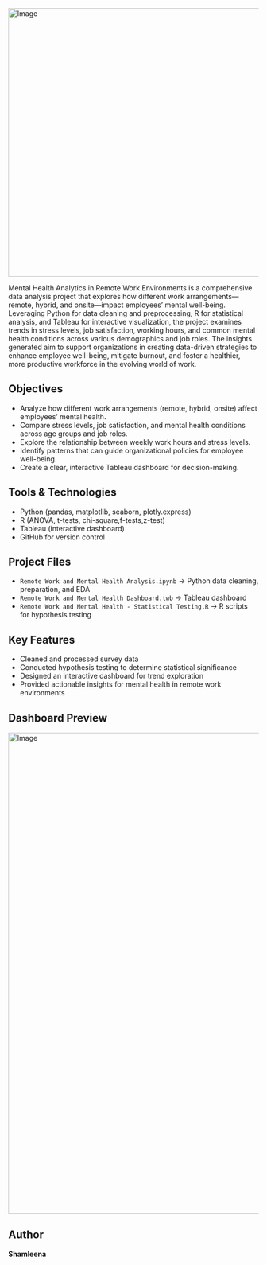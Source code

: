 <img width="960" height="540" alt="Image" src="https://github.com/user-attachments/assets/ecf5df75-896c-41a0-b12f-c79fbb49154f" />

Mental Health Analytics in Remote Work Environments is a comprehensive data analysis project that explores how different work arrangements—remote, hybrid, and onsite—impact employees’ mental well-being. Leveraging Python for data cleaning and preprocessing, R for statistical analysis, and Tableau for interactive visualization, the project examines trends in stress levels, job satisfaction, working hours, and common mental health conditions across various demographics and job roles. The insights generated aim to support organizations in creating data-driven strategies to enhance employee well-being, mitigate burnout, and foster a healthier, more productive workforce in the evolving world of work.

## Objectives

- Analyze how different work arrangements (remote, hybrid, onsite) affect employees’ mental health.
- Compare stress levels, job satisfaction, and mental health conditions across age groups and job roles.
- Explore the relationship between weekly work hours and stress levels.
- Identify patterns that can guide organizational policies for employee well-being.
- Create a clear, interactive Tableau dashboard for decision-making.

## Tools & Technologies
- Python (pandas, matplotlib, seaborn, plotly.express)
- R (ANOVA, t-tests, chi-square,f-tests,z-test)
- Tableau (interactive dashboard)
- GitHub for version control

## Project Files
- `Remote Work and Mental Health Analysis.ipynb` → Python data cleaning, preparation, and EDA
- `Remote Work and Mental Health Dashboard.twb` → Tableau dashboard
- `Remote Work and Mental Health - Statistical Testing.R` → R scripts for hypothesis testing

## Key Features
- Cleaned and processed survey data
- Conducted hypothesis testing to determine statistical significance
- Designed an interactive dashboard for trend exploration
- Provided actionable insights for mental health in remote work environments

## Dashboard Preview
<img width="1890" height="968" alt="Image" src="https://github.com/user-attachments/assets/265ef851-70d6-4987-90bd-231e4d0448b7" />

## Author
**Shamleena**
